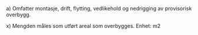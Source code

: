 a) Omfatter montasje, drift, flytting, vedlikehold og nedrigging av provisorisk overbygg.

x) Mengden måles som utført areal som overbygges. Enhet: m2

